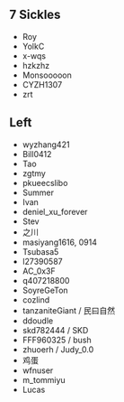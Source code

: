## 7 Sickles
- Roy
- YolkC
- x-wqs
- hzkzhz
- Monsooooon
- CYZH1307 
- zrt

## Left
- wyzhang421
- Bill0412
- Tao
- zgtmy
- pkueecslibo
- Summer
- Ivan
- deniel_xu_forever
- Stev
- 之川
- masiyang1616, 0914
- Tsubasa5
- l27390587
- AC_0x3F
- q407218800
- SoyreGeTon
- cozlind
- tanzaniteGiant / 民曰自然
- ddoudle
- skd782444 / SKD
- FFF960325 / bush
- zhuoerh / Judy_0.0
- 鸡蛋
- wfnuser
- m_tommiyu
- Lucas
